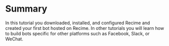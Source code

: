 # Summary

In this tutorial you downloaded, installed, and configured Recime and created your first bot hosted on Recime. In other tutorials you will learn how to build bots specific for other platforms such as Facebook, Slack, or WeChat.

